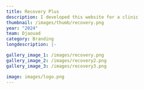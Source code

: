 ```yaml
---
title: Recovery Plus
description: I developed this website for a clinic
thumbnail: /images/thumb/recovery.png
year: "2024"
team: Djaouad
category: Branding
longdescription: |-

gallery_image_1: /images/recovery.png
gallery_image_2: /images/recovery2.png
gallery_image_3: /images/recovery3.png

image: images/logo.png
---
```

